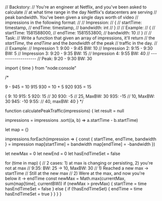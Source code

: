 // Backstory:
//  You're an engineer at Netflix, and you've been asked to calculate 
//  at what time range in the day Netflix's datacenters are serving 
//  peak bandwidth. You've been given a single days worth of video 
//  impressions in the following format:
//
// Impression:
//         {
//          startTime: timestamp,
//          endTime: timestamp,
//          bandwidth: int
//         }
//
//      Example:
//         {
//          startTime: 1581588000,
//          endTime: 1581553800,
//          bandwidth: 10
//         }
//
// Task:
//   Write a function that given an array of impressions, it'll return 
//   the *startTime*, the *endTime* and the *bandwidth* of the peak 
//   traffic in the day.
//
// Example:
//     Impression 1: 9:00 - 9:45 BW: 10
//     Impression 2: 9:15 - 9:30 BW: 5
//     Impression 3: 9:20 - 9:35 BW: 15
//     Impression 4: 9:55  BW: 40
//                   -------------------
//            Peak: 9:20 - 9:30 BW: 30

import { time } from "node:console"

/*

  9 - 945 = 10
  915 930 = 10 + 5
  920 935 = 15

  {
    9: 10
    915: 5
    920: 15 // 30
    930: -5  // 25, MaxBW: 30
    935: -15 // 10, MaxBW: 30
    945: -10
    9:55: // 40, maxBW: 40
  }
*/


function calculatePeakTraffic(impressions) {
  let result = null

  impressions = impressions
  .sort((a, b) => a.startTime - b.startTime)

  let map = {}

  impressions.forEach(impression => {
    const { startTime, endTime, bandwidth } = impression
    map[startTime] = bandwidth
    map[endTime] = -bandwidth
  })

  let newMax = 0
  let newEnd = 0
  let hasEndTimeSet = false

  for (time in map) {
    // 2 cases: 1) at max is changing or persisting, 2) you're not at max
    // 9:35: BW: 25 -> 10, MaxBW: 30
    // 1) Reached a new max -> startTime
    // Still at the new max
    // 2) Were at the max, and now you're below it -> endTime
    const newMax = Math.max(currentMax, sum(map[time], currentBW))
    if (newMax > prevMax) {
      startTime = time
      hasEndTimeSet = false
    } else {
      if (!hasEndTimeSet) {
        endTime = time
        hasEndTimeSet = true
      }
    }
  }
}
